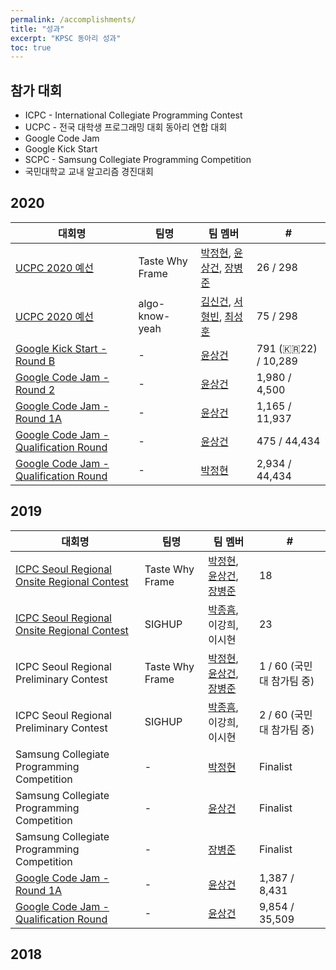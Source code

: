 ```yaml
---
permalink: /accomplishments/
title: "성과"
excerpt: "KPSC 동아리 성과"
toc: true
---
```


## 참가 대회
* ICPC - International Collegiate Programming Contest
* UCPC - 전국 대학생 프로그래밍 대회 동아리 연합 대회
* Google Code Jam
* Google Kick Start
* SCPC - Samsung Collegiate Programming Competition
* 국민대학교 교내 알고리즘 경진대회

## 2020

| 대회명                                | 팀명 | 팀 멤버 | #              |
| ------------------------------------- | ---- | ------- | -------------- |
| [UCPC 2020 예선](https://ucpc.acmicpc.net/contest/spotboard/521)                         | Taste Why Frame | [박정현](http://boj.kr/u/pjh9996), [윤상건](http://boj.kr/u/ggj06281), [장병준](http://boj.kr/u/sunjbs98)  | 26 / 298  |
| [UCPC 2020 예선](https://ucpc.acmicpc.net/contest/spotboard/521)                         | algo-know-yeah | [김신건](http://boj.kr/u/singun11), [서형빈](http://boj.kr/u/antifly55), [최성훈](http://boj.kr/u/loes353)  | 75 / 298  |
| [Google Kick Start - Round B](https://codingcompetitions.withgoogle.com/kickstart/round/000000000019ffc8)           | -               | [윤상건](http://boj.kr/u/ggj06281)  | 791 (🇰🇷22) / 10,289  |
| [Google Code Jam - Round 2](https://codingcompetitions.withgoogle.com/codejam/round/000000000019ffb9)             | -               | [윤상건](http://boj.kr/u/ggj06281)  | 1,980 / 4,500  |
| [Google Code Jam - Round 1A](https://codingcompetitions.withgoogle.com/codejam/round/000000000019fd74)            | -               | [윤상건](http://boj.kr/u/ggj06281)  | 1,165 / 11,937 |
| [Google Code Jam - Qualification Round](https://codingcompetitions.withgoogle.com/codejam/round/000000000019fd27) | -               | [윤상건](http://boj.kr/u/ggj06281)  | 475 / 44,434   |
| [Google Code Jam - Qualification Round](https://codingcompetitions.withgoogle.com/codejam/round/000000000019fd27) | -               | [박정현](http://boj.kr/u/pjh9996)  | 2,934 / 44,434 |

## 2019

| 대회명                                      | 팀명            | 팀 멤버                | #                         |
|---------------------------------------------|-----------------|------------------------|---------------------------|
| [ICPC Seoul Regional Onsite Regional Contest](https://icpc.global/regionals/finder/Seoul-2019/standings) | Taste Why Frame | [박정현](http://boj.kr/u/pjh9996), [윤상건](http://boj.kr/u/ggj06281), [장병준](http://boj.kr/u/sunjbs98) | 18                        |
| [ICPC Seoul Regional Onsite Regional Contest](https://icpc.global/regionals/finder/Seoul-2019/standings) | SIGHUP          | [박종흠](http://boj.kr/u/whdgmawkd), 이강희, 이시현 | 23                        |
| ICPC Seoul Regional Preliminary Contest     | Taste Why Frame | [박정현](http://boj.kr/u/pjh9996), [윤상건](http://boj.kr/u/ggj06281), [장병준](http://boj.kr/u/sunjbs98) | 1 / 60 (국민대 참가팀 중) |
| ICPC Seoul Regional Preliminary Contest     | SIGHUP          | [박종흠](http://boj.kr/u/whdgmawkd), 이강희, 이시현 | 2 / 60 (국민대 참가팀 중) |
| Samsung Collegiate Programming Competition  | -               | [박정현](http://boj.kr/u/pjh9996)                 | Finalist                  |
| Samsung Collegiate Programming Competition  | -               | [윤상건](http://boj.kr/u/ggj06281)                 | Finalist                  |
| Samsung Collegiate Programming Competition  | -               | [장병준](http://boj.kr/u/sunjbs98)                 | Finalist                  |
| [Google Code Jam - Round 1A](https://codingcompetitions.withgoogle.com/codejam/round/0000000000051635)                  | -               | [윤상건](http://boj.kr/u/ggj06281)                 | 1,387 / 8,431             |
| [Google Code Jam - Qualification Round](https://codingcompetitions.withgoogle.com/codejam/round/0000000000051705)       | -               | [윤상건](http://boj.kr/u/ggj06281)                 | 9,854 / 35,509            |

## 2018
